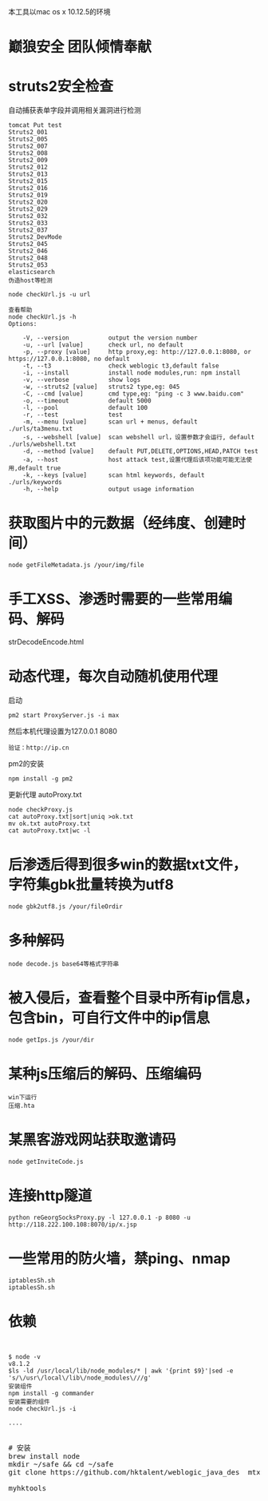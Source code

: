 本工具以mac os x 10.12.5的环境
# 巅狼安全 团队倾情奉献
# struts2安全检查
自动捕获表单字段并调用相关漏洞进行检测
```
tomcat Put test
Struts2_001
Struts2_005
Struts2_007
Struts2_008
Struts2_009
Struts2_012
Struts2_013
Struts2_015
Struts2_016
Struts2_019
Struts2_020
Struts2_029
Struts2_032
Struts2_033
Struts2_037
Struts2_DevMode
Struts2_045
Struts2_046
Struts2_048
Struts2_053
elasticsearch
伪造host等检测

node checkUrl.js -u url

查看帮助
node checkUrl.js -h
Options:

    -V, --version           output the version number
    -u, --url [value]       check url, no default
    -p, --proxy [value]     http proxy,eg: http://127.0.0.1:8080, or https://127.0.0.1:8080, no default
    -t, --t3                check weblogic t3,default false
    -i, --install           install node modules,run: npm install
    -v, --verbose           show logs
    -w, --struts2 [value]   struts2 type,eg: 045
    -C, --cmd [value]       cmd type,eg: "ping -c 3 www.baidu.com"
    -o, --timeout           default 5000
    -l, --pool              default 100
    -r, --test              test
    -m, --menu [value]      scan url + menus, default ./urls/ta3menu.txt
    -s, --webshell [value]  scan webshell url，设置参数才会运行, default ./urls/webshell.txt
    -d, --method [value]    default PUT,DELETE,OPTIONS,HEAD,PATCH test
    -a, --host              host attack test,设置代理后该项功能可能无法使用,default true
    -k, --keys [value]      scan html keywords, default ./urls/keywords
    -h, --help              output usage information
```

# 获取图片中的元数据（经纬度、创建时间）
```
node getFileMetadata.js /your/img/file
```
# 手工XSS、渗透时需要的一些常用编码、解码
strDecodeEncode.html

# 动态代理，每次自动随机使用代理
启动
```
pm2 start ProxyServer.js -i max
```
然后本机代理设置为127.0.0.1  8080
```
验证：http://ip.cn
```
pm2的安装
```
npm install -g pm2
```
更新代理 autoProxy.txt
```
node checkProxy.js
cat autoProxy.txt|sort|uniq >ok.txt
mv ok.txt autoProxy.txt
cat autoProxy.txt|wc -l
```
# 后渗透后得到很多win的数据txt文件，字符集gbk批量转换为utf8
```
node gbk2utf8.js /your/fileOrdir
```
# 多种解码
```
node decode.js base64等格式字符串
```
# 被入侵后，查看整个目录中所有ip信息，包含bin，可自行文件中的ip信息
```
node getIps.js /your/dir
```
# 某种js压缩后的解码、压缩编码
``` 
win下运行
压缩.hta
```

# 某黑客游戏网站获取邀请码
``` 
node getInviteCode.js
``` 
# 连接http隧道
``` 
python reGeorgSocksProxy.py -l 127.0.0.1 -p 8080 -u http://118.222.100.108:8070/ip/x.jsp
``` 
# 一些常用的防火墙，禁ping、nmap
``` 
iptablesSh.sh
iptablesSh.sh
``` 

# 依赖
<pre>
<code>

$ node -v
v8.1.2
$ls -ld /usr/local/lib/node_modules/* | awk '{print $9}'|sed -e 's/\/usr\/local\/lib\/node_modules\///g'
安装组件
npm install -g commander
安装需要的组件
node checkUrl.js -i

....
</code>

# 安装
brew install node
mkdir ~/safe && cd ~/safe
git clone https://github.com/hktalent/weblogic_java_des  mtx_jfxl

myhktools
</pre>
